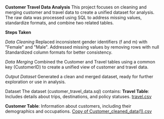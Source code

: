 **Customer Travel Data Analysis**
This project focuses on cleaning and merging customer and travel data to create a unified dataset for analysis. The raw data was processed using SQL to address missing values, standardize formats, and combine two related tables.

**Steps Taken**

*Data Cleaning*
Replaced inconsistent gender identifiers (f and m) with "Female" and "Male".
Addressed missing values by removing rows with null
Standardized column formats for better consistency.

*Data Merging*
Combined the Customer and Travel tables using a common key (CustomerID) to create a unified view of customer and travel data.

*Output Dataset*
Generated a clean and merged dataset, ready for further exploration or use in analysis.

Dataset
The dataset (customer_travel_data.sql) contains:
**Travel Table**: Includes details about trips, destinations, and policy statuses.
[travel.csv](https://github.com/user-attachments/files/18269515/travel.csv)

 **Customer Table**: Information about customers, including their demographics and occupations.
[Copy of Customer_cleaned_data(1).csv](https://github.com/user-attachments/files/18269514/Copy.of.Customer_cleaned_data.1.csv)
